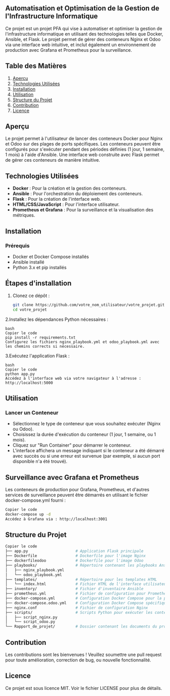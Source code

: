 ## Automatisation et Optimisation de la Gestion de l'Infrastructure Informatique
Ce projet est un projet PFA qui vise à automatiser et optimiser la gestion de l'infrastructure informatique 
en utilisant des technologies telles que Docker, Ansible, et Flask. Le projet permet de gérer
des conteneurs Nginx et Odoo via une interface web intuitive, et inclut également un environnement
de production avec Grafana et Prometheus pour la surveillance.

## Table des Matières
1. [Aperçu](#aperçu)
2. [Technologies Utilisées](#technologies-utilisées)
3. [Installation](#installation)
4. [Utilisation](#utilisation)
5. [Structure du Projet](#structure-du-projet)
6. [Contribution](#contribution)
7. [Licence](#licence)
## Aperçu
Le projet permet à l'utilisateur de lancer des conteneurs Docker pour Nginx et Odoo sur des plages de ports spécifiques.
Les conteneurs peuvent être configurés pour s'exécuter pendant des périodes définies (1 jour, 1 semaine, 1 mois) à l'aide d'Ansible.
Une interface web construite avec Flask permet de gérer ces conteneurs de manière intuitive.

## Technologies Utilisées
- **Docker** : Pour la création et la gestion des conteneurs.
- **Ansible** : Pour l'orchestration du déploiement des conteneurs.
- **Flask** : Pour la création de l'interface web.
- **HTML/CSS/JavaScript** : Pour l'interface utilisateur.
- **Prometheus et Grafana** : Pour la surveillance et la visualisation des métriques.
## Installation
### Prérequis
- Docker et Docker Compose installés
- Ansible installé
- Python 3.x et pip installés
## Étapes d'installation
1. Clonez ce dépôt :

   ```bash
   git clone https://github.com/votre_nom_utilisateur/votre_projet.git
   cd votre_projet
2.Installez les dépendances Python nécessaires :
```
bash
Copier le code
pip install -r requirements.txt
Configurez les fichiers nginx_playbook.yml et odoo_playbook.yml avec les chemins corrects si nécessaire.
```
3.Exécutez l'application Flask :
```
bash
Copier le code
python app.py
Accédez à l'interface web via votre navigateur à l'adresse : http://localhost:5000
```
## Utilisation
### Lancer un Conteneur
- Sélectionnez le type de conteneur que vous souhaitez exécuter (Nginx ou Odoo).
- Choisissez la durée d'exécution du conteneur (1 jour, 1 semaine, ou 1 mois).
- Cliquez sur "Run Container" pour démarrer le conteneur.
- L'interface affichera un message indiquant si le conteneur a été démarré avec succès ou si une erreur est survenue (par exemple, si aucun port disponible n'a été trouvé).
## Surveillance avec Grafana et Prometheus
Les conteneurs de production pour Grafana, Prometheus, et d'autres services de surveillance peuvent être démarrés 
en utilisant le fichier docker-compose.yml fourni :

```bash
Copier le code
docker-compose up -d
Accédez à Grafana via : http://localhost:3001
```
## Structure du Projet
```bash
Copier le code
├── app.py                     # Application Flask principale
├── Dockerfile                 # Dockerfile pour l'image Nginx
├── dockerfileodoo             # Dockerfile pour l'image Odoo
├── playbooks/                 # Répertoire contenant les playbooks Ansible
│   ├── nginx_playbook.yml
│   └── odoo_playbook.yml
├── templates/                 # Répertoire pour les templates HTML
│   └── index.html             # Fichier HTML de l'interface utilisateur
├── inventory/                 # Fichier d'inventaire Ansible
├── prometheus.yml             # Fichier de configuration pour Prometheus
├── docker-compose.yml         # Configuration Docker Compose pour la production
├── docker-compose.odoo.yml    # Configuration Docker Compose spécifique pour Odoo
├── nginx.conf                 # Fichier de configuration Nginx
├── scripts/                   # Scripts Python pour exécuter les conteneurs
│   ├── script_nginx.py
│   └── script_odoo.py
└── Rapport_de_projet/         # Dossier contenant les documents du projet
```
## Contribution
Les contributions sont les bienvenues ! Veuillez soumettre une pull request pour toute amélioration, correction de bug, ou nouvelle fonctionnalité.

## Licence
Ce projet est sous licence MIT. Voir le fichier LICENSE pour plus de détails.
